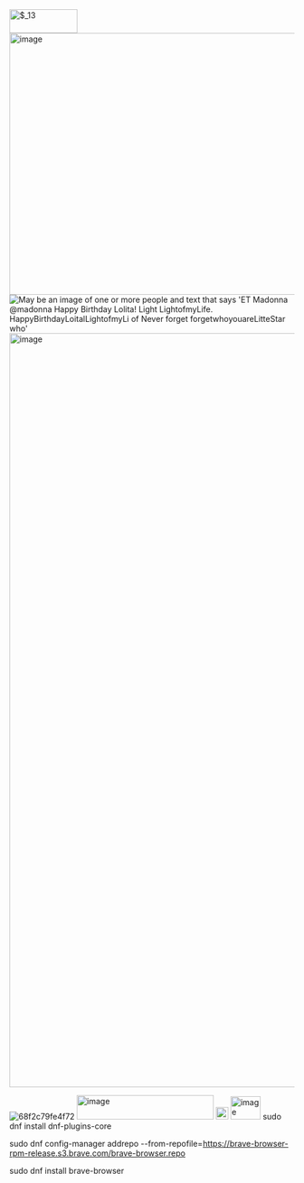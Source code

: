 <img width="120" height="42" alt="$_13" src="https://github.com/user-attachments/assets/aa1ed058-d260-4fcb-a7e3-aeeb2f8a0f7d" />


<img width="631" height="463" alt="image" src="https://github.com/user-attachments/assets/41f2d694-7d8a-4038-8e26-119687e6108f" />
<img src="https://scontent-lax3-1.xx.fbcdn.net/v/t39.30808-6/565781618_1194859895833934_9002935668987640527_n.jpg?_nc_cat=105&amp;ccb=1-7&amp;_nc_sid=127cfc&amp;_nc_ohc=IDX3vublKJEQ7kNvwFLKYb5&amp;_nc_oc=AdnxV3oFXNmX8IyC4lQAt3jGchJSKgEKiP3SG2XE5G_Vgcz-ipmQk-Khj_i89FsUBhA&amp;_nc_zt=23&amp;_nc_ht=scontent-lax3-1.xx&amp;_nc_gid=OtAV4BIS4MpQ0yGsBEArUw&amp;oh=00_AfcK-hyX4fAFGeDWMTOeaVTpCF-rFN41eR-BZ0zfku0BSA&amp;oe=68F88E8A" alt="May be an image of one or more people and text that says &#39;ET Madonna @madonna Happy Birthday Lolita! Light LightofmyLife. HappyBirthdayLoitalLightofmyLi of Never forget forgetwhoyouareLitteStar who&#39;"/><img width="1080" height="1334" alt="image" src="https://github.com/user-attachments/assets/9233338d-e86c-424b-995b-98da3a33e76b" />


![68f2c79fe4f72](https://github.com/user-attachments/assets/ed1240b9-8068-4ff6-8e8b-7cd6342729aa)
<img width="242" height="43" alt="image" src="https://github.com/user-attachments/assets/c6b51662-9958-4231-bee8-91458e3f261d" />
<img width="22" height="22" alt="image" src="https://github.com/user-attachments/assets/c63df6ab-7f2e-4c6e-8b06-4cb91ff84d77" />
<img width="53" height="41" alt="image" src="https://github.com/user-attachments/assets/c7745cf6-de85-4b32-acde-d0ea7081742b" />
sudo dnf install dnf-plugins-core

sudo dnf config-manager addrepo --from-repofile=https://brave-browser-rpm-release.s3.brave.com/brave-browser.repo

sudo dnf install brave-browser


